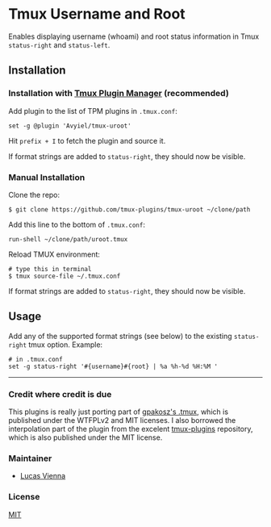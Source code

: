# Tmux Username and Root

Enables displaying username (whoami) and root status information in Tmux `status-right` 
and `status-left`.

## Installation
### Installation with [Tmux Plugin Manager](https://github.com/tmux-plugins/tpm) (recommended)

Add plugin to the list of TPM plugins in `.tmux.conf`:

    set -g @plugin 'Avyiel/tmux-uroot'

Hit `prefix + I` to fetch the plugin and source it.

If format strings are added to `status-right`, they should now be visible.

### Manual Installation

Clone the repo:

    $ git clone https://github.com/tmux-plugins/tmux-uroot ~/clone/path

Add this line to the bottom of `.tmux.conf`:

    run-shell ~/clone/path/uroot.tmux

Reload TMUX environment:

    # type this in terminal
    $ tmux source-file ~/.tmux.conf

If format strings are added to `status-right`, they should now be visible.

## Usage

Add any of the supported format strings (see below) to the existing `status-right` tmux option.
Example:

    # in .tmux.conf
    set -g status-right '#{username}#{root} | %a %h-%d %H:%M '


---
    
### Credit where credit is due

This plugins is really just porting part of [gpakosz's .tmux](https://github.com/gpakosz/.tmux),
which is published under the WTFPLv2 and MIT licenses.
I also borrowed the interpolation part of the plugin from the excelent [tmux-plugins](https://github.com/tmux-plugins/)
repository, which is also published under the MIT license.

### Maintainer

 - [Lucas Vienna](https://github.com/Avyiel)

### License

[MIT](LICENSE.md)
